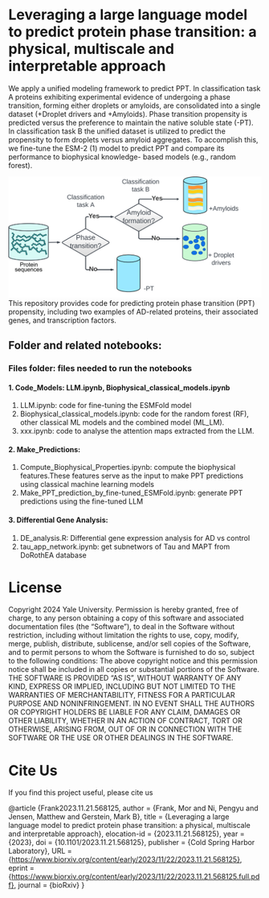 # Leveraging a large language model to predict protein phase transition: a physical, multiscale and interpretable approach
We apply a unified modeling framework to predict PPT. In classification task A proteins exhibiting experimental evidence of undergoing a phase transition, forming either droplets or amyloids, are consolidated into a single dataset (+Droplet drivers and +Amyloids). Phase transition propensity is predicted versus the preference to maintain the native soluble state (-PT). In classification task B the unified dataset is utilized to predict the propensity to form droplets versus amyloid aggregates. To accomplish this, we fine-tune the ESM-2 (1) model to predict PPT and compare its performance to biophysical knowledge- based models (e.g., random forest).

![Alt text](./Files/Schematic.png?raw=true "Title")
This repository provides code for predicting protein phase transition (PPT) propensity, including two examples of AD-related proteins, their associated genes, and transcription factors.

## Folder and related notebooks:
### Files folder: files needed to run the notebooks
#### 1. Code_Models: LLM.ipynb, Biophysical_classical_models.ipynb 
1. LLM.ipynb: code for fine-tuning the ESMFold model
2. Biophysical_classical_models.ipynb: code for the random forest (RF), other classical ML models and the combined model (ML_LM).
3. xxx.ipynb: code to analyse the attention maps extracted from the LLM.

#### 2. Make_Predictions: 
1. Compute_Biophysical_Properties.ipynb: compute the biophysical features.These features serve as the input to make PPT predictions using classical machine learning models
2. Make_PPT_prediction_by_fine-tuned_ESMFold.ipynb: generate PPT predictions using the fine-tuned LLM

#### 3. Differential Gene Analysis:
1. DE_analysis.R: Differential gene expression analysis for AD vs control
2. tau_app_network.ipynb: get subnetwors of Tau and MAPT from DoRothEA database

# License
Copyright 2024 Yale University. Permission is hereby granted, free of charge, to any person obtaining a copy of this software and associated documentation files (the “Software”), to deal in the Software without restriction, including without limitation the rights to use, copy, modify, merge, publish, distribute, sublicense, and/or sell copies of the Software, and to permit persons to whom the Software is furnished to do so, subject to the following conditions: The above copyright notice and this permission notice shall be included in all copies or substantial portions of the Software.
THE SOFTWARE IS PROVIDED “AS IS”, WITHOUT WARRANTY OF ANY KIND, EXPRESS OR IMPLIED, INCLUDING BUT NOT LIMITED TO THE WARRANTIES OF MERCHANTABILITY, FITNESS FOR A PARTICULAR PURPOSE AND NONINFRINGEMENT. IN NO EVENT SHALL THE AUTHORS OR COPYRIGHT HOLDERS BE LIABLE FOR ANY CLAIM, DAMAGES OR OTHER LIABILITY, WHETHER IN AN ACTION OF CONTRACT, TORT OR OTHERWISE, ARISING FROM, OUT OF OR IN CONNECTION WITH THE SOFTWARE OR THE USE OR OTHER DEALINGS IN THE SOFTWARE.

# Cite Us
If you find this project useful, please cite us    

@article {Frank2023.11.21.568125,
        author = {Frank, Mor and Ni, Pengyu and Jensen, Matthew and Gerstein, Mark B},
        title = {Leveraging a large language model to predict protein phase transition: a physical, multiscale and interpretable approach},
        elocation-id = {2023.11.21.568125},
        year = {2023},
        doi = {10.1101/2023.11.21.568125},
        publisher = {Cold Spring Harbor Laboratory},
        URL = {https://www.biorxiv.org/content/early/2023/11/22/2023.11.21.568125},
        eprint = {https://www.biorxiv.org/content/early/2023/11/22/2023.11.21.568125.full.pdf},
        journal = {bioRxiv}
}
